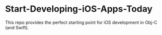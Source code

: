 # Start-Developing-iOS-Apps-Today
This repo provides the perfect starting point for iOS development in Obj-C (and Swift).

